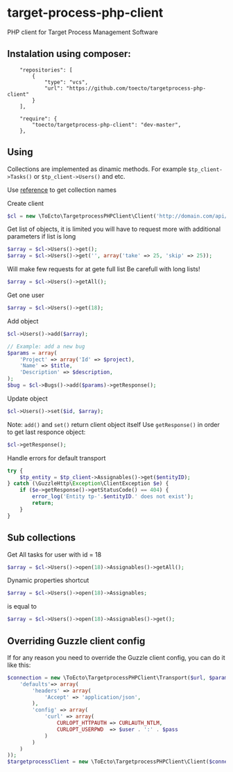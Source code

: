 target-process-php-client
=========================

PHP client for Target Process Management Software

## Instalation using composer:

```
    "repositories": [
        {
            "type": "vcs",
            "url": "https://github.com/toecto/targetprocess-php-client"
        }
    ],

    "require": {
        "toecto/targetprocess-php-client": "dev-master",
    },

```

## Using

Collections are implemented as dinamic methods. For example `$tp_client->Tasks()` or  `$tp_client->Users()` and etc.

Use [reference](https://md5.tpondemand.com/api/v1/index/meta) to get collection names

Create client

```php
$cl = new \ToEcto\TargetprocessPHPClient\Client('http://domain.com/api/v1/', 'user', 'password');
```


Get list of objects, it is limited you will have to request more with additional parameters if list is long

```php
$array = $cl->Users()->get();
$array = $cl->Users()->get('', array('take' => 25, 'skip' => 25));
```

Will make few requests for at gete full list
Be carefull with long lists!

```php
$array = $cl->Users()->getAll();
```

Get one user

```php
$array = $cl->Users()->get(18);
```

Add object

```php
$cl->Users()->add($array);

// Example: add a new bug
$params = array(
	'Project' => array('Id' => $project),
	'Name' => $title,
	'Description' => $description,
);
$bug = $cl->Bugs()->add($params)->getResponse();
```

Update object

```php
$cl->Users()->set($id, $array);
```


Note: `add()` and `set()` return client object itself
Use `getResponse()` in order to get last responce object:

```php
$cl->getResponse();
```


Handle errors for default transport

```php
try {
    $tp_entity = $tp_client->Assignables()->get($entityID);
} catch (\GuzzleHttp\Exception\ClientException $e) {
    if ($e->getResponse()->getStatusCode() == 404) {
        error_log('Entity tp-'.$entityID.' does not exist');
        return;
    }
}
```

## Sub collections

Get All tasks for user with id = 18

```php
$array = $cl->Users()->open(18)->Assignables()->getAll();
```

Dynamic properties shortcut

```php
$array = $cl->Users()->open(18)->Assignables;
```

is equal to

```php
$array = $cl->Users()->open(18)->Assignables()->get();
```

## Overriding Guzzle client config

If for any reason you need to override the Guzzle client config, you can do it like this:

```php
$connection = new \ToEcto\TargetprocessPHPClient\Transport($url, $params['username'], $params['password'], array(
    'defaults'=> array(
        'headers' => array(
            'Accept' => 'application/json',
        ),
        'config' => array(
            'curl' => array(
                CURLOPT_HTTPAUTH => CURLAUTH_NTLM,
                CURLOPT_USERPWD  => $user . ':' . $pass
            )
        )
    )
));
$targetprocessClient = new \ToEcto\TargetprocessPHPClient\Client($connection);
```

